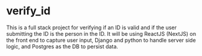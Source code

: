 # verify_id
This is a full stack project for verifying if an ID is valid and if the user submitting the ID is the person in the ID. It will be using ReactJS (NextJS) on the front end to capture user input, Django and python to handle server side logic, and Postgres as the DB to persist data.
